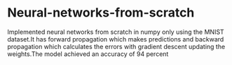 # Neural-networks-from-scratch
Implemented neural networks from scratch in numpy only using the MNIST dataset.It has forward propagation which makes predictions and backward propagation which calculates the errors with gradient descent updating the weights.The model achieved an accuracy of 94 percent
